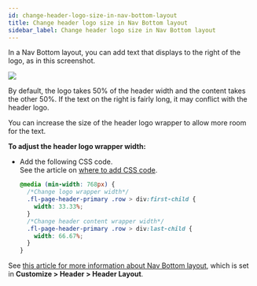 ```yaml
---
id: change-header-logo-size-in-nav-bottom-layout
title: Change header logo size in Nav Bottom layout
sidebar_label: Change header logo size in Nav Bottom layout
---
```


In a Nav Bottom layout, you can add text that displays to the right of the logo, as in this screenshot.

![](/img/change-header-logo-size-in-nav-bottom-layout-85722787.jpg)

By default, the logo takes 50% of the header width and the content takes the other 50%. If the text on the right is fairly long, it may conflict with the header logo.

You can increase the size of the header logo wrapper to allow more room for the text.

**To adjust the header logo wrapper width:**

* Add the following CSS code.  
  See the article on [where to add CSS code](/beaver-builder/styles/custom-code.md).  

  ```css
  @media (min-width: 768px) {
    /*Change logo wrapper width*/
    .fl-page-header-primary .row > div:first-child {
      width: 33.33%;
    }
    /*Change header content wrapper width*/
    .fl-page-header-primary .row > div:last-child {
      width: 66.67%;
    }
  }
  ```


See [this article for more information about Nav Bottom layout](/bb-theme/customizer-settings/header.md/#nav-bottom), which is set in **Customize > Header > Header Layout**.
